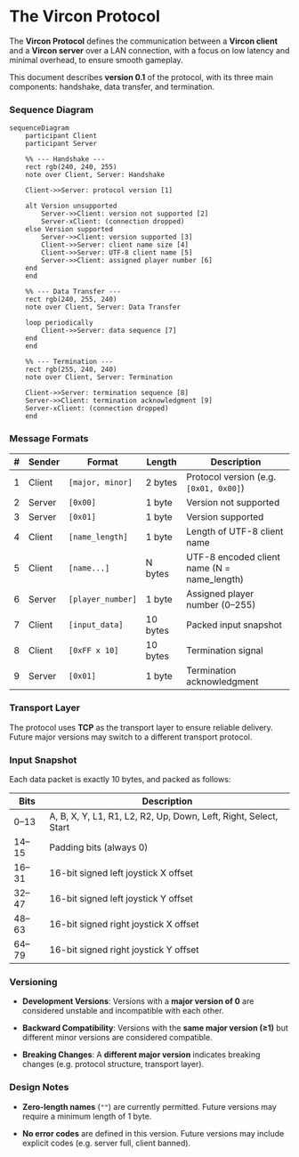 # The Vircon Protocol

The **Vircon Protocol** defines the communication between a **Vircon client** and a **Vircon server** over a LAN connection, with a focus on low latency and minimal overhead, to ensure smooth gameplay.

This document describes **version 0.1** of the protocol, with its three main components: handshake, data transfer, and termination.

### Sequence Diagram

```mermaid
sequenceDiagram
    participant Client
    participant Server

    %% --- Handshake ---
    rect rgb(240, 240, 255)
    note over Client, Server: Handshake

    Client->>Server: protocol version [1]

    alt Version unsupported
        Server->>Client: version not supported [2]
        Server-xClient: (connection dropped)
    else Version supported
        Server->>Client: version supported [3]
        Client->>Server: client name size [4]
        Client->>Server: UTF-8 client name [5]
        Server->>Client: assigned player number [6]
    end
    end

    %% --- Data Transfer ---
    rect rgb(240, 255, 240)
    note over Client, Server: Data Transfer

    loop periodically
        Client->>Server: data sequence [7]
    end
    end

    %% --- Termination ---
    rect rgb(255, 240, 240)
    note over Client, Server: Termination

    Client->>Server: termination sequence [8]
    Server->>Client: termination acknowledgment [9]
    Server-xClient: (connection dropped)
    end
```

### Message Formats

| # | Sender | Format            | Length   | Description                                  |
| - | ------ | ----------------- | -------- | -------------------------------------------- |
| 1 | Client | `[major, minor]`  | 2 bytes  | Protocol version (e.g. `[0x01, 0x00]`)       |
| 2 | Server | `[0x00]`          | 1 byte   | Version not supported                        |
| 3 | Server | `[0x01]`          | 1 byte   | Version supported                            |
| 4 | Client | `[name_length]`   | 1 byte   | Length of UTF-8 client name                  |
| 5 | Client | `[name...]`       | N bytes  | UTF-8 encoded client name (N = name\_length) |
| 6 | Server | `[player_number]` | 1 byte   | Assigned player number (0–255)               |
| 7 | Client | `[input_data]`    | 10 bytes | Packed input snapshot                        |
| 8 | Client | `[0xFF x 10]`     | 10 bytes | Termination signal                           |
| 9 | Server | `[0x01]`          | 1 byte   | Termination acknowledgment                   |

### Transport Layer

The protocol uses **TCP** as the transport layer to ensure reliable delivery. Future major versions may switch to a different transport protocol.

### Input Snapshot

Each data packet is exactly 10 bytes, and packed as follows:

| Bits  | Description                                                      |
| ----- | ---------------------------------------------------------------- |
| 0–13  | A, B, X, Y, L1, R1, L2, R2, Up, Down, Left, Right, Select, Start |
| 14–15 | Padding bits (always 0)                                          |
| 16–31 | 16-bit signed left joystick X offset                             |
| 32–47 | 16-bit signed left joystick Y offset                             |
| 48–63 | 16-bit signed right joystick X offset                            |
| 64–79 | 16-bit signed right joystick Y offset                            |

### Versioning

* **Development Versions**:
  Versions with a **major version of 0** are considered unstable and incompatible with each other.

* **Backward Compatibility**:
  Versions with the **same major version (≥1)** but different minor versions are considered compatible.

* **Breaking Changes**:
  A **different major version** indicates breaking changes (e.g. protocol structure, transport layer).

### Design Notes

* **Zero-length names** (`""`) are currently permitted. Future versions may require a minimum length of 1 byte.

* **No error codes** are defined in this version. Future versions may include explicit codes (e.g. server full, client banned).
